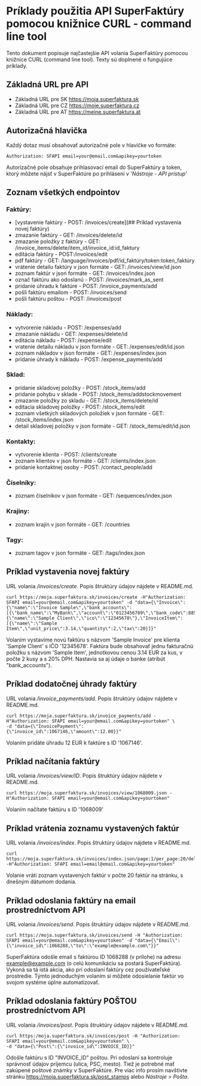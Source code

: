 # Príklady použitia API SuperFaktúry pomocou knižnice CURL - command line tool
Tento dokument popisuje najčastejšie API volania SuperFaktúry pomocou knižnice CURL (command line tool).
Texty sú doplnené o fungujúce príklady.

## Základná URL pre API
* Základná URL pre SK https://moja.superfaktura.sk
* Základná URL pre CZ https://moje.superfaktura.cz
* Základná URL pre AT https://meine.superfaktura.at

## Autorizačná hlavička
Každý dotaz musí obsahovať autorizačné pole v hlavičke vo formáte:
```http
Authorization: SFAPI email=your@email.com&apikey=yourtoken
```
Autorizačné pole obsahuje prihlasovací email do SuperFaktúry a token, ktorý môžete nájsť v SuperFaktúre po prihlásení v 
'*Nástroje - API prístup*'

## Zoznam všetkých endpointov 
### Faktúry:
  *  [vystavenie faktúry - POST: /invoices/create](## Príklad vystavenia novej faktúry)
  *  zmazanie faktúry - GET: /invoices/delete/id
  *  zmazanie položky z faktúry - GET: /invoice_items/delete/item_id/invoice_id:id_faktury
  *  editácia faktúry - POST:/invoices/edit
  *  pdf faktúry - GET: /language/invoices/pdf/id_faktúry/token:token_faktúry
  *  vrátenie detailu faktúry v json formáte - GET: /invoices/view/id.json
  *  zoznam faktúr v json formáte - GET: /invoices/index.json
  *  označ faktúru ako odoslanú - POST: /invoices/mark_as_sent
  *  pridanie úhradu k faktúre - POST: /invoice_payments/add
  *  pošli faktúru emailom - POST: /invoices/send
  *  pošli faktúru poštou - POST: /invoices/post

### Náklady:
  *  vytvorenie nákladu - POST: /expenses/add
  *  zmazanie nákladu - GET: /expenses/delete/id
  *  editácia nákladu - POST: /expense/edit
  *  vratenie detailu nákladu v json formáte - GET: /expenses/edit/id.json
  *  zoznam nákladov v json formáte - GET: /expenses/index.json
  *  pridanie úhrady k nákladu - POST: /expense_payments/add
  
### Sklad:
  *  pridanie skladovej položky - POST: /stock_items/add
  *  pridanie pohybu v sklade - POST: /stock_items/addstockmovement
  *  zmazanie položky zo skladu - GET: /stock_items/delete/id
  *  editacia skladovej položky - POST: /stock_items/edit
  *  zoznam všetkých skladových položiek v json formáte - GET: /stock_items/index.json
  *  detail skladovej položky v json formáte - GET: /stock_items/edit/id.json

### Kontakty:
  *  vytvorenie klienta - POST: /clients/create
  *  zoznam klientov v json formáte - GET: /clients/index.json
  *  pridanie kontaktnej osoby - POST: /contact_people/add

### Číselníky:
  *  zoznam číselníkov v json formáte - GET: /sequences/index.json

### Krajiny:  
  *  zoznam krajín v json formáte - GET: /countries

### Tagy: 
  *  zoznam tagov v json formáte - GET: /tags/index.json
  
## Príklad vystavenia novej faktúry
URL volania */invoices/create*. Popis štruktúry údajov nájdete v README.md.
```shell
curl https://moja.superfaktura.sk/invoices/create -H"Authorization: SFAPI email=your@email.com&apikey=yourtoken" -d "data={\"Invoice\":{\"name\":\"Invoice Sample\",\"bank_accounts\":[{\"bank_name\":\"MyBank\",\"account\":\"0123456789\",\"bank_code\":8855,\"iban\":\"SK0000000000000\",\"swift\":\"xxxx\"}]},\"Client\":{\"name\":\"Sample Client\",\"ico\":\"12345678\"},\"InvoiceItem\":[{\"name\":\"Sample Item\",\"unit_price\":3.14,\"quantity\":2,\"tax\":20}]}"
```
Volaním vystavíme novú faktúru s názvom 'Sample Invoice' pre klienta 'Sample Client' s IČO '12345678'. Faktúra bude obsahovať jednu fakturačnú položku s názvom 'Sample Item', jednotkovou cenou 3.14 EUR za kus, v počte 2 kusy a s 20% DPH. Nastavia sa aj údaje o banke (atribút "bank_accounts").

## Príklad dodatočnej úhrady faktúry
URL volania */invoice_payments/add*. Popis štruktúry údajov nájdete v README.md.
```shell
curl https://moja.superfaktura.sk/invoice_payments/add -H"Authorization: SFAPI email=your@email.com&apikey=yourtoken" \
-d "data={\"InvoicePayment\":{\"invoice_id\":1067146,\"amount\":12.00}}"
```
Volaním pridáte úhradu 12 EUR k faktúre s ID '1067146'.

## Príklad načítania faktúry
URL volania */invoices/view/ID*. Popis štruktúry údajov nájdete v README.md.
```shell
curl https://moja.superfaktura.sk/invoices/view/1068009.json -H"Authorization: SFAPI email=your@email.com&apikey=yourtoken" 
```
Volaním načítate faktúru s ID '1068009'

## Príklad vrátenia zoznamu vystavených faktúr
URL volania */invoices/index*. Popis štruktúry údajov nájdete v README.md.
```shell
curl https://moja.superfaktura.sk/invoices/index.json/page:1/per_page:20/delivery:1 -H"Authorization: SFAPI email=email@email.com&apikey=yourtoken" 
```
Volanie vráti zoznam vystavených faktúr v počte 20 faktúr na stránku, s dnešným dátumom dodania.

## Príklad odoslania faktúry na email prostredníctvom API
URL volania */invoices/send*. Popis štruktúry údajov nájdete v README.md.
```shell
curl https://moja.superfaktura.sk/invoices/send -H "Authorization: SFAPI email=your@email.com&apikey=yourtoken" -d "data={\"Email\":{\"invoice_id\":1068288,\"to\":\"example@example.com\"}}"
```
SuperFaktúra odošle email s faktúrou ID 1068288 (v prílohe) na adresu example@example.com (o celú komunikáciu sa postará SuperFaktúra). Vykoná sa tá istá akcia, ako pri odoslaní faktúry cez používateľské prostredie. Týmto jednoduchým volaním si môžete odosielanie faktúr vo svojom systéme úplne automatizovať.

## Príklad odoslania faktúry POŠTOU prostredníctvom API
URL volania */invoices/post*. Popis štruktúry údajov nájdete v README.md.
```shell
curl https:/moja.superfaktura.sk/invoices/post -H "Authorization: SFAPI email=your@email.com&apikey=yourtoken" \
-d "data={\"Post\":{\"invoice_id\":INVOICE_ID}}"
```
Odošle faktúru s ID "INVOICE_ID" poštou. Pri odoslaní sa kontroluje správnosť údajov príjemcu (ulica, PSC, mesto). Tiež je potrebné mať zakúpené poštové známky v SuperFaktúre. Pre viac info prosím navštívte stránku https://moja.superfaktura.sk/post_stamps alebo *Nástroje > Pošta*.


